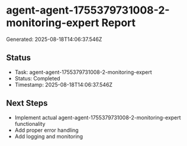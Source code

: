 # agent-agent-1755379731008-2-monitoring-expert Report

Generated: 2025-08-18T14:06:37.546Z

## Status
- Task: agent-agent-1755379731008-2-monitoring-expert
- Status: Completed
- Timestamp: 2025-08-18T14:06:37.546Z

## Next Steps
- Implement actual agent-agent-1755379731008-2-monitoring-expert functionality
- Add proper error handling
- Add logging and monitoring
